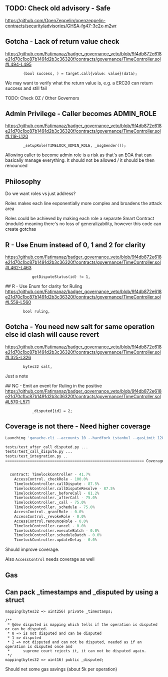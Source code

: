 ## TODO: Check old advisory - Safe
https://github.com/OpenZeppelin/openzeppelin-contracts/security/advisories/GHSA-fg47-3c2x-m2wr


## Gotcha - Lack of return value check
https://github.com/Fatimanaz/badger_governance_veto/blob/9f4db872e618e21d70c1bc87b1491d2b3c36320f/contracts/governance/TimeController.sol#L494-L495

```solidity
        (bool success, ) = target.call{value: value}(data);

```

We may want to verify what the return value is, e.g. a ERC20 can return success and still fail

TODO: Check OZ / Other Governors

## Admin Privilege  - Caller becomes ADMIN_ROLE
https://github.com/Fatimanaz/badger_governance_veto/blob/9f4db872e618e21d70c1bc87b1491d2b3c36320f/contracts/governance/TimeController.sol#L119-L120

```solidity
        _setupRole(TIMELOCK_ADMIN_ROLE, _msgSender());

```

Allowing caller to become admin role is a risk as that's an EOA that can basically manage everything.
It should not be allowed / it should be then renounced


## Philosophy

Do we want roles vs just address?

Roles makes each line exponentially more complex and broadens the attack area

Roles could be achieved by making each role a separate Smart Contract (module) meaning there's no loss of generalizability, however this code can create gotchas



## R - Use Enum instead of 0, 1 and 2 for clarity
https://github.com/Fatimanaz/badger_governance_veto/blob/9f4db872e618e21d70c1bc87b1491d2b3c36320f/contracts/governance/TimeController.sol#L462-L463

```solidity
            getDisputeStatus(id) != 1,

```

## R - Use Enum for clarity for Ruling
https://github.com/Fatimanaz/badger_governance_veto/blob/9f4db872e618e21d70c1bc87b1491d2b3c36320f/contracts/governance/TimeController.sol#L559-L560

```solidity
        bool ruling,

```

## Gotcha - You need new salt for same operation else id clash will cause revert
https://github.com/Fatimanaz/badger_governance_veto/blob/9f4db872e618e21d70c1bc87b1491d2b3c36320f/contracts/governance/TimeController.sol#L325-L326

```solidity
        bytes32 salt,

```

Just a note

## NC - Emit an event for Ruling in the positive
https://github.com/Fatimanaz/badger_governance_veto/blob/9f4db872e618e21d70c1bc87b1491d2b3c36320f/contracts/governance/TimeController.sol#L570-L571

```solidity
            _disputed[id] = 2;

```

## Coverage is not there - Need higher coverage 
```python
Launching 'ganache-cli --accounts 10 --hardfork istanbul --gasLimit 12000000 --mnemonic brownie --port 8545'...

tests/test_after_call_disputed.py ...                                                                                           [ 37%]
tests/test_call_dispute.py ...                                                                                                  [ 75%]
tests/test_integration.py ..                                                                                                    [100%]
============================================================== Coverage ===============================================================


  contract: TimelockController - 41.7%
    AccessControl._checkRole - 100.0%
    TimelockController.callDispute - 87.5%
    TimelockController.callDisputeResolve - 87.5%
    TimelockController._beforeCall - 81.2%
    TimelockController._afterCall - 75.0%
    TimelockController._call - 75.0%
    TimelockController._schedule - 75.0%
    AccessControl._grantRole - 0.0%
    AccessControl._revokeRole - 0.0%
    AccessControl.renounceRole - 0.0%
    TimelockController.cancel - 0.0%
    TimelockController.executeBatch - 0.0%
    TimelockController.scheduleBatch - 0.0%
    TimelockController.updateDelay - 0.0%
```

Should improve coverage.

Also `AccessControl` needs coverage as well



## Gas

## Can pack _timestamps and _disputed by using a struct

    mapping(bytes32 => uint256) private _timestamps;

    /**
     * @dev disputed is mapping which tells if the operation is disputed or can be disputed.
     * 0 => is not disputed and can be disputed
     * 1 => disputed
     * 2 => not disputed and can not be disputed, needed as if an operation is disputed once and
     *      supreme court rejects it, it can not be disputed again.
     */
    mapping(bytes32 => uint16) public _disputed;

Should net some gas savings (about 5k per operation)